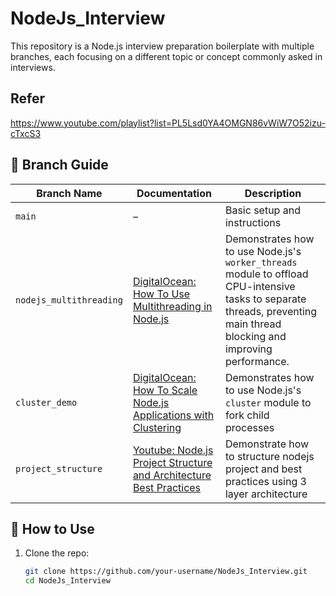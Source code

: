 # NodeJs_Interview

This repository is a Node.js interview preparation boilerplate with multiple branches, each focusing on a different topic or concept commonly asked in interviews.

## Refer

https://www.youtube.com/playlist?list=PL5Lsd0YA4OMGN86vWiW7O52izu-cTxcS3

## 🔀 Branch Guide

| Branch Name             | Documentation                                                                                                                                       | Description                                                                                                                                                                               |
|-------------------------|-----------------------------------------------------------------------------------------------------------------------------------------------------|-------------------------------------------------------------------------------------------------------------------------------------------------------------------------------------------|
| `main`                  | –                                                                                                                                                  | Basic setup and instructions                                                                                                                                                             |
| `nodejs_multithreading` | [DigitalOcean: How To Use Multithreading in Node.js](https://www.digitalocean.com/community/tutorials/how-to-use-multithreading-in-node-js#offloading-a-cpu-bound-task-with-the-worker-threads-module) | Demonstrates how to use Node.js's `worker_threads` module to offload CPU-intensive tasks to separate threads, preventing main thread blocking and improving performance. |
| `cluster_demo` | [DigitalOcean: How To Scale Node.js Applications with Clustering](https://www.digitalocean.com/community/tutorials/how-to-scale-node-js-applications-with-clustering) | Demonstrates how to use Node.js's `cluster` module to fork child processes |
| `project_structure` | [Youtube: Node.js Project Structure and Architecture Best Practices](https://www.youtube.com/watch?v=fc6o1gwqZuA&list=PL5Lsd0YA4OMGN86vWiW7O52izu-cTxcS3&index=3) | Demonstrate how to structure nodejs project and best practices using 3 layer architecture |


## 🧪 How to Use

1. Clone the repo:
   ```bash
   git clone https://github.com/your-username/NodeJs_Interview.git
   cd NodeJs_Interview

